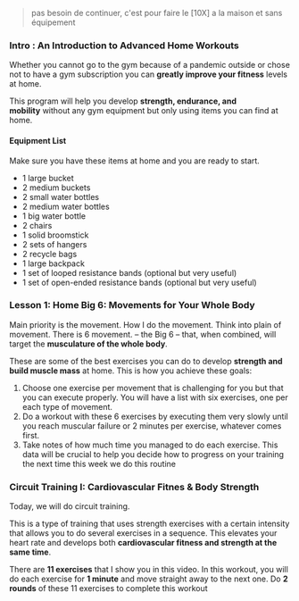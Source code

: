 > pas besoin de continuer, c'est pour faire le [10X] a la maison et sans équipement



### Intro : An Introduction to Advanced Home Workouts
Whether you cannot go to the gym because of a pandemic outside or chose not to have a gym subscription you can **greatly improve your fitness** levels at home.

This program will help you develop **strength, endurance, and mobility** without any gym equipment but only using items you can find at home.

#### Equipment List
Make sure you have these items at home and you are ready to start.

- 1 large bucket 
- 2 medium buckets
- 2 small water bottles
- 2 medium water bottles
- 1 big water bottle
- 2 chairs
- 1 solid broomstick
- 2 sets of hangers
- 2 recycle bags
- 1 large backpack
- 1 set of looped resistance bands (optional but very useful)
- 1 set of open-ended resistance bands (optional but very useful)

### Lesson 1: Home Big 6: Movements for Your Whole Body
Main priority is the movement. How I do the movement. 
Think into plain of movement. 
There is 6 movement. 
– the Big 6 – that, when combined, will target the **musculature of the whole body**.

These are some of the best exercises you can do to develop **strength and build muscle mass** at home. This is how you achieve these goals:

1.  Choose one exercise per movement that is challenging for you but that you can execute properly. You will have a list with six exercises, one per each type of movement.
2.  Do a workout with these 6 exercises by executing them very slowly until you reach muscular failure or 2 minutes per exercise, whatever comes first.
3.  Take notes of how much time you managed to do each exercise. This data will be crucial to help you decide how to progress on your training the next time this week we do this routine

### Circuit Training I: Cardiovascular Fitnes & Body Strength
Today, we will do circuit training.

This is a type of training that uses strength exercises with a certain intensity that allows you to do several exercises in a sequence. This elevates your heart rate and develops both **cardiovascular fitness and strength at the same time**.

There are **11 exercises** that I show you in this video. In this workout, you will do each exercise for **1 minute** and move straight away to the next one. Do **2 rounds** of these 11 exercises to complete this workout
